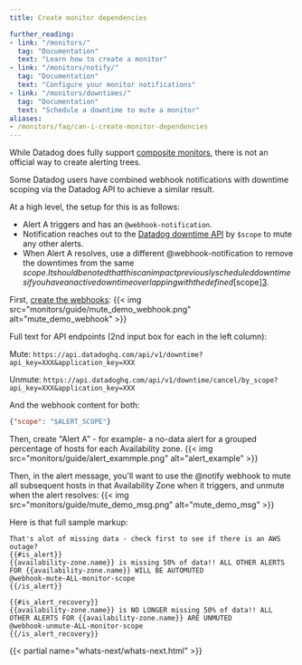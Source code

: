 ```yaml
---
title: Create monitor dependencies

further_reading:
- link: "/monitors/"
  tag: "Documentation"
  text: "Learn how to create a monitor"
- link: "/monitors/notify/"
  tag: "Documentation"
  text: "Configure your monitor notifications"
- link: "/monitors/downtimes/"
  tag: "Documentation"
  text: "Schedule a downtime to mute a monitor"
aliases:
- /monitors/faq/can-i-create-monitor-dependencies
---
```


While Datadog does fully support [composite monitors][1], there is not an official way to create alerting trees.

Some Datadog users have combined webhook notifications with downtime scoping via the Datadog API to achieve a similar result.

At a high level, the setup for this is as follows:

* Alert A triggers and has an `@webhook-notification`.
* Notification reaches out to the [Datadog downtime API][2] by `$scope` to mute any other alerts.
* When Alert A resolves, use a different @webhook-notification to remove the downtimes from the same $scope.
It should be noted that this can impact previously scheduled downtimes if you have an active downtime overlapping with the defined [$scope][3].

First, [create the webhooks][4]:
{{< img src="monitors/guide/mute_demo_webhook.png" alt="mute_demo_webhook" >}}

Full text for API endpoints (2nd input box for each in the left column):

Mute: `https://api.datadoghq.com/api/v1/downtime?api_key=XXX&application_key=XXX`

Unmute: `https://api.datadoghq.com/api/v1/downtime/cancel/by_scope?api_key=XXX&application_key=XXX`

And the webhook content for both:

```json
{"scope": "$ALERT_SCOPE"}
```

Then, create "Alert A" - for example- a no-data alert for a grouped percentage of hosts for each Availability zone.
{{< img src="monitors/guide/alert_exammple.png" alt="alert_example" >}}

Then, in the alert message, you'll want to use the @notify webhook to mute all subsequent hosts in that Availability Zone when it triggers, and unmute when the alert resolves:
{{< img src="monitors/guide/mute_demo_msg.png" alt="mute_demo_msg" >}}

Here is that full sample markup:

```text
That's alot of missing data - check first to see if there is an AWS outage?
{{#is_alert}}
{{availability-zone.name}} is missing 50% of data!! ALL OTHER ALERTS FOR {{availability-zone.name}} WILL BE AUTOMUTED
@webhook-mute-ALL-monitor-scope
{{/is_alert}}

{{#is_alert_recovery}}
{{availability-zone.name}} is NO LONGER missing 50% of data!! ALL OTHER ALERTS FOR {{availability-zone.name}} ARE UNMUTED
@webhook-unmute-ALL-monitor-scope
{{/is_alert_recovery}}
```

{{< partial name="whats-next/whats-next.html" >}}

[1]: /monitors/types/composite/
[2]: /api/v1/downtimes/
[3]: /api/v1/downtimes/#cancel-downtimes-by-scope
[4]: https://app.datadoghq.com/account/settings#integrations/webhooks

